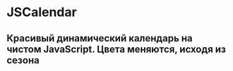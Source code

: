 # JSCalendar

## Красивый динамический календарь на чистом JavaScript. Цвета меняются, исходя из сезона
